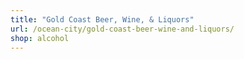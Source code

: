 ```yaml
---
title: "Gold Coast Beer, Wine, & Liquors"
url: /ocean-city/gold-coast-beer-wine-and-liquors/
shop: alcohol
---
```

